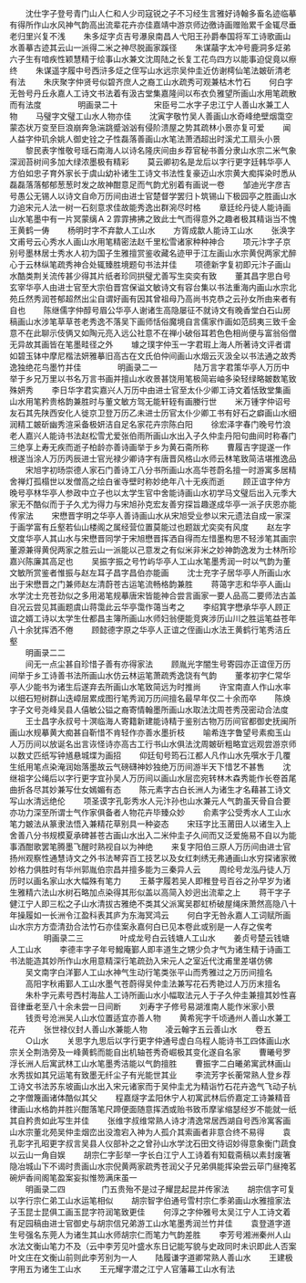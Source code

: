 <!-- { "loadSidebar": true } -->
　　沈仕字子登号青门山人仁和人少司寇锐之子不习经生言雅好诗翰多畜名迹临摹有得所作山水风神气韵高出流辈花卉亦佳嘉靖中游京师边徼诗画赠贻累千金辄尽垂老归里兴复不浅
　　朱多炡字贞吉号瀑泉南昌人弋阳王孙爵奉国将军工诗歌画山水善摹古迹其云山一派得二米之神尽脱画家蹊径
　　朱谋虉字太冲号鹿洞多炡弟六子生有喑疾性颖慧精于绘事山水兼文沈周陆之长复工花鸟四方以能事迫促竟以瘵终
　　朱谋遥字履中号西浒多炡之侄写山水远宗吴仲圭近仿谢樗仙笔法皴斫清老有法
　　朱庆聚字仲贤号似碧齐庶人之裔工山水疏秀可观兼枯木竹石
　　何白字无咎号丹丘永嘉人工诗文书法着有汲古堂集嘉隆间以布衣负雅望所画山水用笔疏散而有法度
　　
　　明画录二十
　　
　　宋臣号二水字子忠江宁人善山水兼工人物
　　马璧字文璧工山水人物亦佳
　　沈寅字敬竹吴人善画山水奇峰绝壁烟霭空蒙态状万变至巨浪崩奔急湍跳蹙汹汹有侵阶溃屋之势其疏林小景亦复可爱
　　闻人益字仲玑余姚人御史铨之子性磊落善画山水笔法萧洒超出时溪尤工扇头小景
　　黎民表字惟敬号瑶石南海人以诗名隆庆间由乡荐官秘书善分隶山水宗二米气象深润苔树间多加大绿浓墨极有精彩
　　莫云卿初名是龙后以字行更字廷韩华亭人方伯如忠子育外家长于虞山幼补诸生工诗文书法性复豪迈山水宗黄大痴挥染时悉从磊磊落落郁郁葱葱时发之故神酣意足而气韵尤别着有画说一卷
　　邹迪光字彦吉号愚公无锡人以诗文自命万历间由进士官楚督学罢归卜筑锡山下极园亭之胜画山水力追宋元人法一树一石刻意求佳故能秀逸出群涴尽时格
　　章廷纶丹徒人能诗画山水笔墨中有一片冥蒙缡Ａ２霏霏拂拂之致此士气而得意外之趣者极其精诣当不愧王黄鹤一俦
　　杨明时字不弃歙人工山水
　　方胥成歙人能诗工山水
　　张涣字文甫号云心秀水人画山水用笔精密法赵千里松雪诸家种种神合
　　项元汴字子京别号墨林居士秀水人初为国子生雅擅赏鉴收藏名迹甲于江左画山水宗黄倪两家尤醉心于云林纵笔疏秀神合处辄臻胜境题句书法并佳
　　项德新字复初即元汴子画山水酷类荆关流传甚少得其片纸者珍同拱璧尤善写生奕奕有致
　　董其昌字思白号玄宰华亭人由进士官至大宗伯晋宫保谥文敏诗文有容台集以书法重海内画山水宗北苑丘然秀润苍郁超然出尘自谓好画有因其曾祖母乃高尚书克恭之云孙女所由来者有自也
　　陈继儒字仲醇号眉公华亭人谢诸生高隐屡征不就诗文有晚香堂白石山房稿画山水涉笔草草苍老秀逸不落吴下画师恬俗魔境自言儒家作画如范鸱夷三致千金意不在此聊示伎俩又如陶元亮入远公社意不在禅小破俗耳若色色相尚便与富翁俗僧无异故其画皆在笔墨畦径之外
　　璩之璞字仲玉一字君瑕上海人所著诗文评者谓如碧玉钵中摩尼楷法妍雅摹旧高古在文氏伯仲间画山水烟云灭汲全以书法通之故秀逸独绝花鸟墨竹并佳
　　
　　明画录二一
　　
　　陆万言字君策华亭人万历中举于乡兄万里以书名万言书画并擅山水收景甚饶用笔极简岩岫多染轻绿略皴数笔致殊妍秀
　　李日华字君实嘉兴人万历中由进士官至太仆少卿工诗文着恬致堂集画山水用笔矜贵格韵兼胜时与董文敏方驾无能轩轾有画媵行世
　　米万锺字仲诏号友石其先陕西安化人徙京卫登万历乙未进士历官太仆少卿工书有好石之癖画山水细润精工皴斫幽秀渲采备极妍洁自足名家花卉宗陈白阳
　　徐宏泽字春门晚号竹浪老人嘉兴人能诗书法赵松雪尤爱张伯雨所画山水出入子久仲圭丹阳句曲间时称春门三绝享上寿无疾而逝子柏龄亦善诗画举于乡为黄石斋所称
　　曹履吉字提遂一作根遂当涂人万历丙辰进士官光禄少卿诗字有唐晋风格山水师云林笔致简洁堪推逸品
　　宋旭字初旸崇德人家石门善诗工八分书所画山水高华苍蔚名擅一时游寓多居精舍禅灯孤榻世以发僧高之绘白雀寺壁时称妙绝年八十无疾而逝
　　顾正谊字仲方晚号亭林华亭人参政中立子也以太学生官中舍能诗画山水初学马文璧后出入元季大家无不酷似而于子久尤为得力与宋旭孙克宏友善穷探旨趣遂成华亭一派子庆恩亦能传家法
　　宋懋晋字明之华亭人善诗画山水从宋旭受业参以宋元遗法自成一家深于画学富有丘壑若仙山楼阁之属经营位置莫能过也题跋尤奕奕有风度
　　赵左字文度华亭人其山水与宋懋晋同学于宋旭懋晋挥洒自得而左惜墨构思不轻涉笔其画宗董源兼得黄倪两家之胜云山一派能以己意发之有似米非米之妙神韵逸发为士林所珍嘉兴陈廉其高足也
　　吴振字振之号竹屿华亭人工山水笔墨秀润一时以气韵为董文敏所赏鉴者惟振与赵左耳子昌字昌伯亦能画
　　沈士充字子居华亭人所画山水出于宋懋晋之门兼师赵左清蔚苍古运笔流畅格韵兼胜
　　蒋蔼字志和华亭人画山水学沈士充苍劲似之多用渴笔规摹唐宋皆能神合尝言画家一要人品高二要师法古盖自况云尝见其画题虞山蒋霭此云华亭霭作蔼当考之
　　李绍箕字懋承华亭人顾正谊之婿工诗以太学生仕都昌主簿所画山水师妇翁便能竞爽涉历山川之胜运笔益苍年八十余犹挥洒不倦
　　顾懿德字原之华亭人正谊之侄画山水法王黄鹤行笔秀洁丘壑																		
　　明画录二二
　　																	
　　间无一点尘甚自珍惜子善有亦得家法
　　顾胤光字闇生号寄园亦正谊侄万历间举于乡工诗善书法所画山水仿云林运笔萧疏秀逸饶有气韵
　　董孝初字仁常华亭人少能书为诸生后遂弃去所画山水笔致简远为时推尚
　　许宝南直人作山水率以细石短树群山迭嶂层累成图行笔秀润万历间擅名最早年仅二十余而卒
　　陈焕字子文号尧峰吴县人僖敏公镒之裔寄情翰墨所画山水取法沈周苍秀茂密动合法度
　　王士昌字永叔号十溟临海人寄籍新建能诗精于鉴别古物万历间官都御史抚闽所画山水规摹黄大痴甚自靳惜不肯轻作亦善水墨折枝
　　喻希连字鲁望号素痴玉山人万历间以放诞名出言诙怪诗亦高古工行书山水俱法沈周皴斫粗略宜远观尝游京师以数丈匹纸写钟馗悬城堞为画招
　　仰廷旬号筠石江都人凡作山水先噀水于几覆生纸用笔点染淹润始落墨故云气磅礴神妙独绝万历间游半天下惜艺不甚售
　　沈继祖字公绳后以字行更字宜孙吴人万历间以画山水层峦宛转林木森秀能作长卷首尾曲折各尽其妙兼写仕女嫣媚有态
　　陈元素字古白长洲人为诸生才名藉甚工诗文写山水清远绝伦
　　项圣谟字孔彰秀水人元汴孙也山水兼元人气韵虽天骨自合要亦功力深至所谓士气作家俱备者人物花卉毕臻众妙
　　俞素字公受秀水人工山水笔力皴法从篆隶法悟入兼精花草别具一种姿态
　　宋珏字比玉莆田人以诸生入上舍善八分书规模夏承碑甚苍古画山水出入二米仲圭子久间而又泛爱施易不自以为能事酒酣歌罢笔腾墨飞醒时熟视自以为神绝
　　来复字阳伯三原人万历间由进士官扬州观察性通慧诗文之外书法琴弈百工技艺以及女红刺绣无弗通画山水穷探诸家微妙格力俱胜时有华州郭胤伯宗昌并擅多能为三秦异人云
　　周纶号龙泓丹徒人万历时以画名家山水大幅殊有笔力
　　王綦字履若吴人即稚登号百谷之孙早岁为诸生雅精六法山水树石略加点染得其形似盖以高简入妙迥出流辈之上
　　蒋干字子健江宁人即三松之子山水清拔古雅绝不类其父派寓吴郡虹桥破屋绳床萧然高隐八十年操履如一长洲令江盈科表其庐为东海冥鸿云
　　何白字无咎永嘉人工词赋所画山水宗方方壶清劲合法竹石亦佳案永嘉何白已见本卷此或别是一人存之俟考
　　
　　明画录二三
　　
　　叶成龙号白云钱塘人工山水
　　姜贞号楚云钱塘人工山水
　　李德丰字子年号鱍庵鄞人即丰道生之甥少负才气为诸生精于诗画工书法能造其妙所作山水用意精深行笔疏劲入宋元人之室近代沈甫里差堪仿佛
　　吴文南字白洋鄞人工山水神气生动行笔类张平山而秀雅过之万历间擅名
　　高阳字秋甫鄞人工山水墨气苍蔚得吴仲圭法兼写花石秀艳过人万历末擅名
　　朱朴字元素号西村海盐人工诗所画山水小幅取法元人于子久仲圭兼擅其妙性喜音律垂老至八十余未尝一日间断
　　刘寿字子修号易湖淮南人能作米家小景
　　钱贡号沧洲吴人山水位置适宜亦善人物
　　黄希宪字千顷通州人善山水兼工花卉
　　张世禄仪封人善山水兼能人物
　　凌云翰字五云善山水
　　卷五
　　○山水
　　关思字九思后以字行更字仲通号虚白乌程人能诗书工四体画山水宗关仝荆浩旁及一峰黄鹤而能自出机轴苍秀奇崛极其变化遂自名家
　　曹曦号罗浮长洲人后寓武林工山水笔墨秀洁能以气韵擅胜
　　曹振字二白曦弟寓武林画山水秀拔如其兄运笔有致墨无纤尘子有光能世其业
　　李流芳字长蘅常熟人登乡荐工诗文书法苏东坡画山水出入宋元诸家而于吴仲圭尤为精诣竹石花卉逸气飞动子杭之字僧篾画诸体酷似其父
　　程嘉燧字孟阳休宁人初寓武林后侨嘉定工诗兼精音律画山水格韵并胜兴酣落笔尺蹄便面随意挥洒或贻书致币摩挲缩瑟经岁不能就一纸其自矜贵如此写生并佳
　　张维字叔维常熟人诗才清逸常居西湖自号西泠寓客画山水宗董北苑吴仲圭烟峦出没澹宕入神为人孤介其索画者非意合终不易得
　　袁孔彰字孔昭更字叔言吴县人仪部补之之曾孙山水学沈石田文待诏妙得意象衡门蔬食以云山一角自娱
　　胡宗仁字彭举一字长白江宁人工诗着有知载斋稿以素封废箸隐冶城山下不谒时贵画山水宗倪黄两家疏秀苍润父子兄弟俱能挥染尝云荜门昼掩茗碗炉香间阁笔盈案妄拟惟笏满床虽一																		
　　明画录二四
　　
　　门五贵殆不是过子耀昆起昆并传家法
　　胡宗信字可复以字行宗仁弟工山水运笔相似
　　胡宗智字伯通号雪村宗仁季弟画山水雅擅家法子玉昆士昆俱工画玉昆字符润笔致更佳
　　何淳之字仲雅号太吴江宁人工诗文着有足园稿由进士官御史与胡宗信兄弟游工山水笔墨秀润兰竹并佳
　　袁登道字道生号强名东莞人为诸生其山水师胡宗仁而笔力气韵差胜
　　李芳号湘洲秦州人山水法文衡山笔力不及（云中李芳见叶盛水东日记能写貌与史政同时未识即此人否案叶文庄在文衡山前则此李芳别为一人
　　陆履谦字道卿常熟人善山水
　　王建极字用五为诸生工山水
　　王元耀字潜之江宁人官藩幕工山水有法

